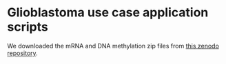 # Glioblastoma use case application scripts

We downloaded the mRNA and DNA methylation zip files from [this zenodo repository](https://zenodo.org/records/7380252). 

